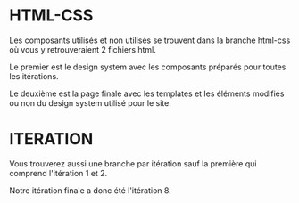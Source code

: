 # HTML-CSS

Les composants utilisés et non utilisés se trouvent dans la branche html-css où vous y retrouveraient 2 fichiers html.

Le premier est le design system avec les composants préparés pour toutes les itérations.

Le deuxième est la page finale avec les templates et les éléments modifiés ou non du design system utilisé pour le site.


# ITERATION

Vous trouverez aussi une branche par itération sauf la première qui comprend l'itération 1 et 2.

Notre itération finale a donc été l'itération 8.

